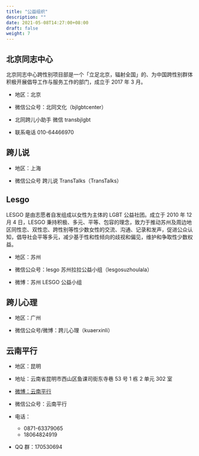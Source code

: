 ```yaml
---
title: "公益组织"
description: ""
date: 2021-05-08T14:27:00+08:00
draft: false
weight: 7
---
```


## 北京同志中心

北京同志中心跨性别项目部是一个「立足北京，辐射全国」的、为中国跨性别群体积极开展倡导工作与服务工作的部门，成立于 2017 年 3 月。

- 地区：北京

- 微信公众号：北同文化（bjlgbtcenter）

-  北同跨儿小助手 微信 transbjlgbt

-  联系电话 010-64466970

## 跨儿说

-  地区：上海

-  微信公众号 跨儿说 TransTalks（TransTalks）

## Lesgo

LESGO 是由志愿者自发组成以女性为主体的 LGBT 公益社团。成立于 2010 年 12 月 4 日，LESGO 秉持积极、多元、平等、包容的理念，致力于推动苏州及周边地区同性恋、双性恋、跨性别等性少数女性的交流、沟通、记录和发声，促进公众认知，倡导社会平等多元，减少基于性和性倾向的歧视和偏见，维护和争取性少数权益。

-  地区：苏州

-  微信公众号：lesgo 苏州拉拉公益小组（lesgosuzhoulala）

-  微博：苏州 LESGO 公益小组

## 跨儿心理

-  地区：广州

-  微信公众号/微博：跨儿心理（kuaerxinli）

## 云南平行

- 地区：昆明

- 地址：云南省昆明市西山区鱼课司街东寺巷 53 号 1 栋 2 单元 302 室

- [微博：云南平行](https://weibo.com/ynpx)

- 微信公众号：云南平行

- 电话：
  - 0871-63379065
  - 18064824919

- QQ 群：170530694